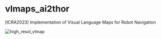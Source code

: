 # vlmaps_ai2thor
[ICRA2023] Implementation of Visual Language Maps for Robot Navigation



![high_resol_vlmap](https://user-images.githubusercontent.com/20262536/227768911-0c9ab792-d89e-41f5-843a-398468a7802a.png)
